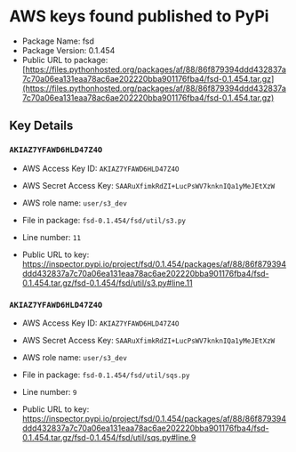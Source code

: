 # AWS keys found published to PyPi

* Package Name: fsd
* Package Version: 0.1.454
* Public URL to package: [https://files.pythonhosted.org/packages/af/88/86f879394ddd432837a7c70a06ea131eaa78ac6ae202220bba901176fba4/fsd-0.1.454.tar.gz](https://files.pythonhosted.org/packages/af/88/86f879394ddd432837a7c70a06ea131eaa78ac6ae202220bba901176fba4/fsd-0.1.454.tar.gz)

## Key Details

### `AKIAZ7YFAWD6HLD47Z4O`

* AWS Access Key ID: `AKIAZ7YFAWD6HLD47Z4O`
* AWS Secret Access Key: `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` 
* AWS role name: `user/s3_dev`
* File in package: `fsd-0.1.454/fsd/util/s3.py`
* Line number: `11`

* Public URL to key: https://inspector.pypi.io/project/fsd/0.1.454/packages/af/88/86f879394ddd432837a7c70a06ea131eaa78ac6ae202220bba901176fba4/fsd-0.1.454.tar.gz/fsd-0.1.454/fsd/util/s3.py#line.11



### `AKIAZ7YFAWD6HLD47Z4O`

* AWS Access Key ID: `AKIAZ7YFAWD6HLD47Z4O`
* AWS Secret Access Key: `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` 
* AWS role name: `user/s3_dev`
* File in package: `fsd-0.1.454/fsd/util/sqs.py`
* Line number: `9`

* Public URL to key: https://inspector.pypi.io/project/fsd/0.1.454/packages/af/88/86f879394ddd432837a7c70a06ea131eaa78ac6ae202220bba901176fba4/fsd-0.1.454.tar.gz/fsd-0.1.454/fsd/util/sqs.py#line.9


